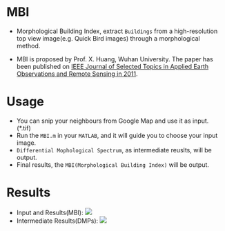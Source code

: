# MBI
* Morphological Building Index, extract `Buildings` from a high-resolution top view image(e.g. Quick Bird images) through a morphological method. 

* MBI is proposed by Prof. X. Huang, Wuhan University. The paper has been published on [IEEE Journal of Selected Topics in Applied Earth Observations and Remote Sensing in 2011](https://ieeexplore.ieee.org/document/6056582). 

# Usage
* You can snip your neighbours from Google Map and use it as input. (*.tif)
* Run the `MBI.m` in your `MATLAB`, and it will guide you to choose your input image.
* `Differential Mophological Spectrum`, as intermediate reuslts, will be output.
* Final results, the `MBI(Morphological Building Index)` will be output.

# Results
* Input and Results(MBI):
![](https://github.com/YW-Ma/MBI/blob/master/images/results.jpg)
* Intermediate Results(DMPs):
![](https://github.com/YW-Ma/MBI/blob/master/images/intermediate-results.jpg)
